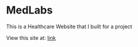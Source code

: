 # MedLabs
This is a Healthcare Website that I built for a project
 
View this site at: [link](https://nathan1050.github.io/MedLabs/index.html)
